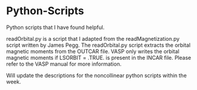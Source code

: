 # Python-Scripts
Python scripts that I have found helpful.

readOrbital.py is a script that I adapted from the readMagnetization.py script written by James Pegg. The readOrbital.py script extracts the orbital magnetic moments from the OUTCAR file. VASP only writes the orbital magnetic moments if LSORBIT = .TRUE. is present in the INCAR file. Please refer to the VASP manual for more information.

Will update the descriptions for the noncollinear python scripts within the week.
